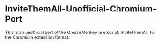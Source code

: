 InviteThemAll-Unofficial-Chromium-Port
======================================

This is an unofficial port of the GreaseMonkey userscript, InviteThemAll, to the Chromium extension format.